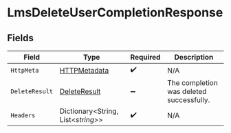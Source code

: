# LmsDeleteUserCompletionResponse


## Fields

| Field                                                   | Type                                                    | Required                                                | Description                                             |
| ------------------------------------------------------- | ------------------------------------------------------- | ------------------------------------------------------- | ------------------------------------------------------- |
| `HttpMeta`                                              | [HTTPMetadata](../../Models/Components/HTTPMetadata.md) | :heavy_check_mark:                                      | N/A                                                     |
| `DeleteResult`                                          | [DeleteResult](../../Models/Components/DeleteResult.md) | :heavy_minus_sign:                                      | The completion was deleted successfully.                |
| `Headers`                                               | Dictionary<String, List<*string*>>                      | :heavy_check_mark:                                      | N/A                                                     |